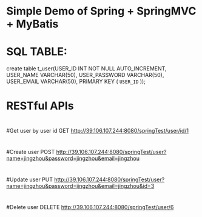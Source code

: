 # Simple Demo of Spring + SpringMVC + MyBatis
# SQL TABLE:
 create table t_user(USER_ID INT NOT NULL AUTO_INCREMENT,
     USER_NAME VARCHAR(50),
     USER_PASSWORD VARCHAR(50),
     USER_EMAIL VARCHAR(50),
     PRIMARY KEY ( `USER_ID` ));

# RESTful APIs
#
#Get user by user id
 GET http://39.106.107.244:8080/springTest/user/id/1
#
#Create user
 POST http://39.106.107.244:8080/springTest/user?name=jingzhou&password=jingzhou&email=jingzhou
#
#Update user
 PUT http://39.106.107.244:8080/springTest/user?name=jingzhou&password=jingzhou&email=jingzhou&id=3
#
#Delete user
 DELETE http://39.106.107.244:8080/springTest/user/6